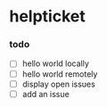 # helpticket

### todo
- [ ] hello world locally
- [ ] hello world remotely
- [ ] display open issues
- [ ] add an issue
